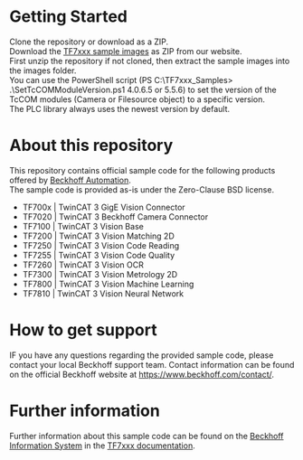 # Getting Started
Clone the repository or download as a ZIP.<br/>
Download the [TF7xxx sample images](https://download.beckhoff.com/download/software/GitHub/TF7xxx/TF7xxx_Sample_Images.zip) as ZIP from our website.<br/>
First unzip the repository if not cloned, then extract the sample images into the images folder.<br/>
You can use the PowerShell script (PS C:\TF7xxx_Samples> .\SetTcCOMModuleVersion.ps1 4.0.6.5 or 5.5.6) to set the version of the TcCOM modules (Camera or Filesource object) to a specific version.<br/>
The PLC library always uses the newest version by default.

# About this repository
This repository contains official sample code for the following products offered by [Beckhoff Automation](https://www.beckhoff.com).<br/>
The sample code is provided as-is under the Zero-Clause BSD license.

* TF700x | TwinCAT 3 GigE Vision Connector
* TF7020 | TwinCAT 3 Beckhoff Camera Connector
* TF7100 | TwinCAT 3 Vision Base
* TF7200 | TwinCAT 3 Vision Matching 2D
* TF7250 | TwinCAT 3 Vision Code Reading
* TF7255 | TwinCAT 3 Vision Code Quality
* TF7260 | TwinCAT 3 Vision OCR
* TF7300 | TwinCAT 3 Vision Metrology 2D
* TF7800 | TwinCAT 3 Vision Machine Learning
* TF7810 | TwinCAT 3 Vision Neural Network

# How to get support
IF you have any questions regarding the provided sample code, please contact your local Beckhoff support team. Contact information can be found on the official Beckhoff website at https://www.beckhoff.com/contact/.

# Further information
Further information about this sample code can be found on the [Beckhoff Information System](https://infosys.beckhoff.com) in the [TF7xxx documentation](https://infosys.beckhoff.com/content/1031/tf7xxx_tc3_vision/index.html).
